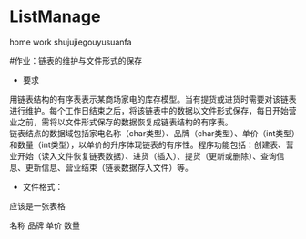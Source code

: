 # ListManage
home work shujujiegouyusuanfa

#作业：链表的维护与文件形式的保存

- 要求


用链表结构的有序表表示某商场家电的库存模型。当有提货或进货时需要对该链表进行维护。每个工作日结束之后，将该链表中的数据以文件形式保存，每日开始营业之前，需将以文件形式保存的数据恢复成链表结构的有序表。  
链表结点的数据域包括家电名称（char类型）、品牌（char类型）、单价（int类型）和数量（int类型），以单价的升序体现链表的有序性。程序功能包括：创建表、营业开始（读入文件恢复链表数据）、进货（插入）、提货（更新或删除）、查询信息、更新信息、营业结束（链表数据存入文件）等。

- 文件格式：

应该是一张表格

名称	品牌	单价	数量
			
			
			
			

